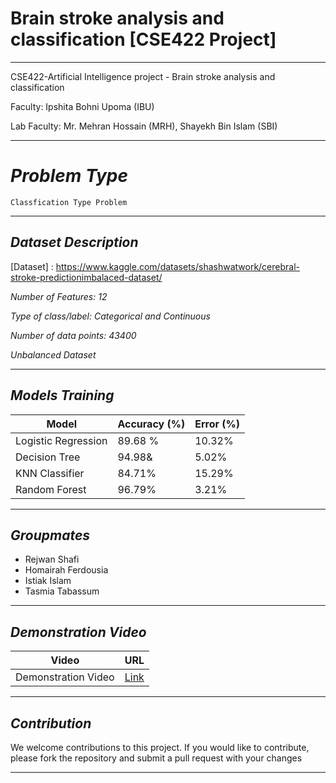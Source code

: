 # Brain stroke analysis and classification [CSE422 Project]
---

CSE422-Artificial Intelligence project - Brain stroke analysis and classification

Faculty: Ipshita Bohni Upoma (IBU)

Lab Faculty: Mr. Mehran Hossain (MRH), Shayekh Bin Islam (SBI)

---

# _Problem Type_

    Classfication Type Problem

---

## _Dataset Description_

[Dataset] : https://www.kaggle.com/datasets/shashwatwork/cerebral-stroke-predictionimbalaced-dataset/

_Number of Features: 12_

_Type of class/label: Categorical and Continuous_

_Number of data points: 43400_

_Unbalanced Dataset_

---

## _Models Training_

| Model | Accuracy (%) | Error (%) |
| ------ | ------  | ------ | 
| Logistic Regression | 89.68 % | 10.32%|
| Decision Tree | 94.98& | 5.02%|
| KNN Classifier | 84.71% | 15.29%|
| Random Forest | 96.79% | 3.21%|

---

## _Groupmates_
- Rejwan Shafi
- Homairah Ferdousia
- Istiak Islam 
- Tasmia Tabassum 

---

## _Demonstration Video_

| Video | URL |
| ------ | ------  |
| Demonstration Video | [Link](https://youtu.be/dE3qqP3JFNs)|

---

## _Contribution_

We welcome contributions to this project. If you would like to contribute, please fork the repository and submit a pull request with your changes

---

